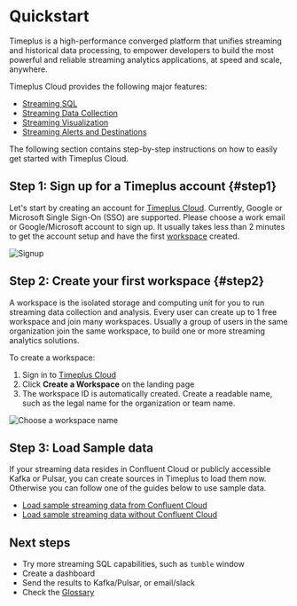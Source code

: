 # Quickstart

Timeplus is a high-performance converged platform that unifies streaming and historical data processing, to empower developers to build the most powerful and reliable streaming analytics applications, at speed and scale, anywhere. 

Timeplus Cloud provides the following major features:

* [Streaming SQL](query-syntax)
* [Streaming Data Collection](ingestion)
* [Streaming Visualization](viz)
* [Streaming Alerts and Destinations](destination)

The following section contains step-by-step instructions on how to easily get started with Timeplus Cloud.

## Step 1: Sign up for a Timeplus account {#step1}

Let's start by creating an account for [Timeplus Cloud](https://us.timeplus.cloud/). Currently, Google or Microsoft Single Sign-On (SSO) are supported. Please choose a work email or Google/Microsoft account to sign up. It usually takes less than 2 minutes to get the account setup and have the first [workspace](glossary#workspace) created.

![Signup](/img/signup_screen.png)

## Step 2: Create your first workspace {#step2}

A workspace is the isolated storage and computing unit for you to run streaming data collection and analysis. Every user can create up to 1 free workspace and join many workspaces. Usually a group of users in the same organization join the same workspace, to build one or more streaming analytics solutions.

To create a workspace:

1. Sign in to [Timeplus Cloud](https://us.timeplus.cloud/)
2. Click **Create a Workspace** on the landing page
3. The workspace ID is automatically created. Create a readable name, such as the legal name for the organization or team name.

![Choose a workspace name](/img/workspace_name.png)



## Step 3: Load Sample data

If your streaming data resides in Confluent Cloud or publicly accessible Kafka or Pulsar, you can create sources in Timeplus to load them now. Otherwise you can follow one of the guides below to use sample data.

* [Load sample streaming data from Confluent Cloud](quickstart-confluent)
* [Load sample streaming data without Confluent Cloud](quickstart-sample)

## Next steps

* Try more streaming SQL capabilities, such as `tumble` window
* Create a dashboard
* Send the results to Kafka/Pulsar, or email/slack
* Check the [Glossary](glossary)

